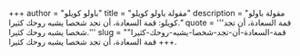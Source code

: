 +++
author = "باولو كويلو"
title = "مقولة باولو كويلو"
description = "مقولة باولو كويلو: قمة السعادة، أن تجد شخصا يشبه روحك كثيرا."
quote = '''قمة السعادة، أن تجد شخصا يشبه روحك كثيرا.'''
slug = "قمة-السعادة-أن-تجد-شخصا-يشبه-روحك-كثيرا"
+++
قمة السعادة، أن تجد شخصا يشبه روحك كثيرا.
